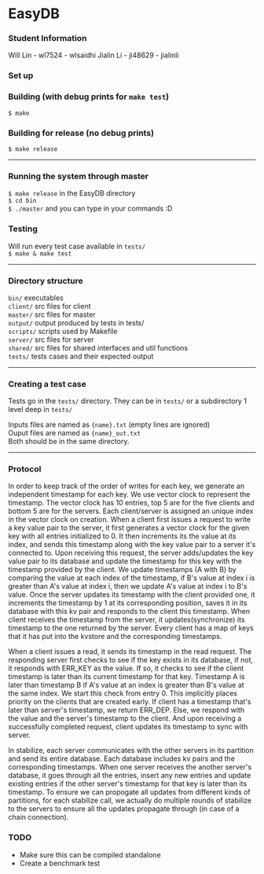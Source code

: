 # EasyDB

### Student Information
Will Lin - wl7524 - wlsaidhi
Jialin Li - jl48629 - jialinli 

### Set up  


### Building (with debug prints for `make test`)
`$ make`  

### Building for release (no debug prints)
`$ make release`  

___

### Running the system through master
`$ make release` in the EasyDB directory  
`$ cd bin`   
`$ ./master` and you can type in your commands :D  

### Testing
Will run every test case available in `tests/`  
`$ make & make test`  

___

### Directory structure
`bin/` executables  
`client/` src files for client  
`master/` src files for master  
`output/` output produced by tests in tests/  
`scripts/` scripts used by Makefile  
`server/` src files for server  
`shared/` src files for shared interfaces and util functions  
`tests/` tests cases and their expected output  
___

### Creating a test case
Tests go in the `tests/` directory. They can be in `tests/` or a subdirectory 1
level deep in `tests/`  
  
Inputs files are named as `{name}.txt` (empty lines are ignored)  
Ouput files are named as `{name}_out.txt`  
Both should be in the same directory.  

___

### Protocol 

In order to keep track of the order of writes for each key, we generate an independent timestamp for each key.
We use vector clock to represent the timestamp. The vector clock has 10 entries, top 5 are for the five clients 
and bottom 5 are for the servers. Each client/server is assigned an unique index in the vector clock on creation.
When a client first issues a request to write a key value pair to the server, it first generates a vector clock 
for the given key with all entries initialized to 0. It then increments its the value at its index, and sends 
this timestamp along with the key value pair to a server it's connected to. Upon receiving this request, the server adds/updates the key value pair to its database and update the timestamp for this key with the timestamp provided by the client. We update timestamps (A with B) by comparing the value at each index of the timestamp,
if B's value at index i is greater than A's value at index i, then we update A's value at index i to B's value.
Once the server updates its timestamp with the client provided one, it increments the timestamp by 1 at its corresponding position, saves it in its database with this kv pair and responds to the client this timestamp.
When client receives the timestamp from the server, it updates(synchronize) its timestamp to the one returned by the server. Every client has a map of keys that it has put into the kvstore and the corresponding timestamps.

When a client issues a read, it sends its timestamp in the read request. The responding server first checks to
see if the key exists in its database, if not, it responds with ERR_KEY as the value. If so, it checks to see if 
the client timestamp is later than its current timestamp for that key. Timestamp A is later than timestamp B if 
A's value at an index is greater than B's value at the same index. We start this check from entry 0. 
This implicitly places priority on the clients that are created early. If client has a timestamp that's later 
than server's timestamp, we return ERR_DEP. Else, we respond with the value and the server's timestamp to the 
client. And upon receiving a successfully completed request, client updates its timestamp to sync with server.

In stabilize, each server communicates with the other servers in its partition and send its entire database.
Each database includes kv pairs and the corresponding timestamps. When one server receives the another server's 
database, it goes through all the entries, insert any new entries and update existing entries if the other 
server's timestamp for that key is later than its timestamp. To ensure we can propogate all updates from 
different kinds of partitions, for each stabilize call, we actually do multiple rounds of stabilize to the 
servers to ensure all the updates propagate through (in case of a chain connection).

### TODO
* Make sure this can be compiled standalone
* Create a benchmark test
